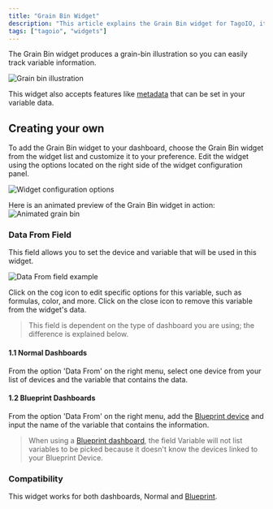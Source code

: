 ```yaml
---
title: "Grain Bin Widget"
description: "This article explains the Grain Bin widget for TagoIO, its purpose, and how to add and customize it on your dashboard. It also notes that the widget accepts metadata set in your variable data."
tags: ["tagoio", "widgets"]
---
```

The Grain Bin widget produces a grain-bin illustration so you can easily track variable information.

![Grain bin illustration](/docs_imagem/tagoio/grain-bin-widget-2.png)

This widget also accepts features like [metadata](../data-management/metadata) that can be set in your variable data.

## Creating your own

To add the Grain Bin widget to your dashboard, choose the Grain Bin widget from the widget list and customize it to your preference. Edit the widget using the options located on the right side of the widget configuration panel.

![Widget configuration options](/docs_imagem/tagoio/grain-bin-widget-2.png)

Here is an animated preview of the Grain Bin widget in action:
![Animated grain bin](https://cdn.elev.io/file/uploads/8Kr8tD8c3s2gigLME_FvaA_bT6A7DbPNHE1DBsJtJDw/mbRPaaj-mJq_C6zAQwjOYmINbvCO0oDZAxWu0RlSMYQ/grainbin-Ya8.gif)

### Data From Field

This field allows you to set the device and variable that will be used in this widget.

![Data From field example](https://cdn.elev.io/file/uploads/VkSrjeSoWpdg7LeGdh2jKUEagxh0dd_cO83j6HUV_6s/e8-MfiCj5RwAfHTvlBRuj35BF4akrnZU7huPEjZZf_c/1623008017802-7Qs.png)

Click on the cog icon to edit specific options for this variable, such as formulas, color, and more. Click on the close icon to remove this variable from the widget's data.

> This field is dependent on the type of dashboard you are using; the difference is explained below.

#### 1.1 Normal Dashboards

From the option 'Data From' on the right menu, select one device from your list of devices and the variable that contains the data.

#### 1.2 Blueprint Dashboards

From the option 'Data From' on the right menu, add the [Blueprint device](https://help.tago.io/portal/en/kb/articles/455-blueprint-devices) and input the name of the variable that contains the information.

> When using a [Blueprint dashboard](https://help.tago.io/portal/en/kb/articles/454-blueprint-dashboard), the field Variable will not list variables to be picked because it doesn't know the devices linked to your Blueprint Device.

### Compatibility

This widget works for both dashboards, Normal and [Blueprint](https://help.tago.io/portal/en/kb/articles/454-blueprint-dashboard).